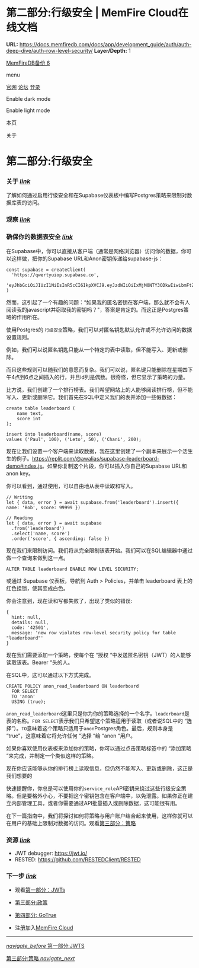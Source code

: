 # 第二部分:行级安全 | MemFire Cloud在线文档

**URL:** https://docs.memfiredb.com/docs/app/development_guide/auth/auth-deep-dive/auth-row-level-security/
**Layer/Depth:** 1

[MemFireDB备份 6](/)

menu

[官网](https://memfiredb.com/)
[论坛](https://community.memfiredb.com/)
[登录](https://cloud.memfiredb.com/auth/login)

Enable dark mode

Enable light mode

本页

关于

# 第二部分:行级安全

### 关于 [*link*](#%e5%85%b3%e4%ba%8e)

了解如何通过启用行级安全和在Supabase仪表板中编写Postgres策略来限制对数据库表的访问。

### 观察 [*link*](#%e8%a7%82%e5%af%9f)

### 确保你的数据表安全 [*link*](#%e7%a1%ae%e4%bf%9d%e4%bd%a0%e7%9a%84%e6%95%b0%e6%8d%ae%e8%a1%a8%e5%ae%89%e5%85%a8)

在Supabase中，你可以直接从客户端（通常是网络浏览器）访问你的数据，你可以这样做，把你的Supabase URL和Anon密钥传递给supabase-js：

```
const supabase = createClient(
  'https://qwertyuiop.supabase.co',
  'eyJhbGciOiJIUzI1NiIsInR5cCI6IkpXVCJ9.eyJzdWIiOiIxMjM0NTY3ODkwIiwibmFtZSI6IkpvaG4gRG9lIiwiaWF0IjoxNTE2MjM5MDIyfQ.SflKxwRJSMeKKF2QT4fwpMeJf36POk6yJV_adQssw5c'
)
```

然而，这引起了一个有趣的问题：“如果我的匿名密钥在客户端，那么就不会有人阅读我的javascript并窃取我的密钥吗？"，答案是肯定的。而这正是Postgres策略的作用所在。

使用Postgres的 `行级安全`策略，我们可以对匿名钥匙默认允许或不允许访问的数据设置规则。

例如，我们可以说匿名钥匙只能从一个特定的表中读取，但不能写入、更新或删除。

而且这些规则可以随我们的意愿而复杂。我们可以说，匿名键只能删除在星期四下午4点到6点之间插入的行，并且id列是偶数。很奇怪，但它显示了策略的力量。

比方说，我们创建了一个排行榜表。我们希望网站上的人能够阅读排行榜，但不能写入、更新或删除它。我们首先在SQL中定义我们的表并添加一些假数据：

```
create table leaderboard (
    name text,
    score int
);

insert into leaderboard(name, score)
values ('Paul', 100), ('Leto', 50), ('Chani', 200);
```

现在让我们设置一个客户端来读取数据，我在这里创建了一个副本来展示一个活生生的例子。<https://replit.com/@awalias/supabase-leaderboard-demo#index.js>。如果你复制这个片段，你可以插入你自己的Supabase URL和anon key。

你可以看到，通过使用，可以自由地从表中读取和写入。

```
// Writing
let { data, error } = await supabase.from('leaderboard').insert({ name: 'Bob', score: 99999 })

// Reading
let { data, error } = await supabase
  .from('leaderboard')
  .select('name, score')
  .order('score', { ascending: false })
```

现在我们来限制访问。我们将从完全限制该表开始。我们可以在SQL编辑器中通过做一个查询来做到这一点。

```
ALTER TABLE leaderboard ENABLE ROW LEVEL SECURITY;
```

或通过 Supabase 仪表板，导航到 Auth > Policies，并单击 leaderboard 表上的红色挂锁，使其变成白色。

你会注意到，现在读和写都失败了，出现了类似的错误:

```
{
  hint: null,
  details: null,
  code: '42501',
  message: 'new row violates row-level security policy for table "leaderboard"'
}
```

现在我们需要添加一个策略，使每个在 “授权 “中发送匿名密钥（JWT）的人能够读取该表。Bearer “头的人。

在SQL中，这可以通过以下方式完成。

```
CREATE POLICY anon_read_leaderboard ON leaderboard
  FOR SELECT
  TO 'anon'
  USING (true);
```

`anon_read_leaderboard`这里只是你为你的策略选择的一个名字。`leaderboard`是表的名称。`FOR SELECT`表示我们只希望这个策略适用于读取（或者说SQL中的 “选择”）。`TO`意味着这个策略只适用于`anon`Postgres角色。最后，规则本身是 “true”，这意味着它将允许任何 “选择 “给 “anon “用户。

如果你喜欢使用仪表板来添加你的策略，你可以通过点击策略标签中的 “添加策略 “来完成，并制定一个类似这样的策略。

现在你应该能够从你的排行榜上读取信息，但仍然不能写入、更新或删除，这正是我们想要的

快速提醒你，你总是可以使用你的`service_role`API密钥来绕过这些行级安全策略。但是要格外小心，不要把这个密钥包含在客户端中，以免泄露。如果你正在建立内部管理工具，或者你需要通过API批量插入或删除数据，这可能很有用。

在下一篇指南中，我们将探讨如何将策略与用户账户结合起来使用，这样你就可以在用户的基础上限制对数据的访问。观看[第三部分：策略](/docs/app/development_guide/auth/auth-deep-dive/auth-policies/)

### 资源 [*link*](#%e8%b5%84%e6%ba%90)

* JWT debugger: <https://jwt.io/>
* RESTED: <https://github.com/RESTEDClient/RESTED>

### 下一步 [*link*](#%e4%b8%8b%e4%b8%80%e6%ad%a5)

* 观看[第一部分：JWTs](/docs/app/development_guide/auth/auth-deep-dive/auth-deep-dive-jwts/)

* [第三部分:政策](/docs/app/development_guide/auth/auth-deep-dive/auth-policies/)
* [第四部分: GoTrue](/docs/app/development_guide/auth/auth-deep-dive/auth-gotrue/)
* 注册加入[MemFire Cloud](https://cloud.memfiredb.com/)

---

[*navigate\_before* 第一部分:JWTS](/docs/app/development_guide/auth/auth-deep-dive/auth-deep-dive-jwts/)

[第三部分:策略 *navigate\_next*](/docs/app/development_guide/auth/auth-deep-dive/auth-policies/)